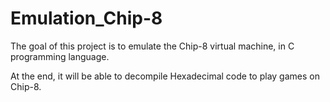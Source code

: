 # Emulation_Chip-8

The goal of this project is to emulate the Chip-8 virtual machine, in C programming language.

At the end, it will be able to decompile Hexadecimal code to play games on Chip-8.
